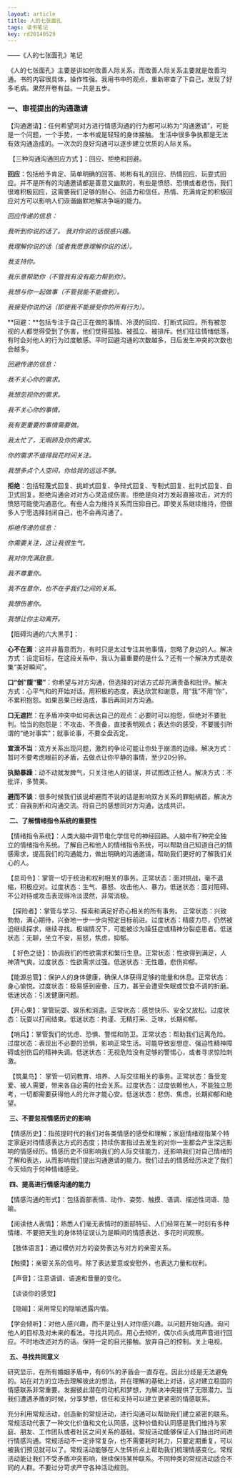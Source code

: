 ```yaml
---
layout: article
title: 人的七张面孔
tags: 读书笔记
key: rd20140529
---
```


——《人的七张面孔》笔记<!--more-->

《人的七张面孔》主要是讲如何改善人际关系。而改善人际关系主要就是改善沟通。书的内容很具体，操作性强。我用书中的观点，重新审查了下自己，发现了好多毛病。果然开卷有益。一共是五步。

###     **一、审视提出的沟通邀请**

​    【沟通邀请】：任何希望同对方进行情感沟通的行为都可以称为“沟通邀请”，可能是一个问题，一个手势，一本书或是轻轻的身体接触。  生活中很多争执都是无法有效沟通造成的。一次次的良好沟通可以逐步建立优质的人际关系。

​    【三种沟通沟通回应方式 】：回应、拒绝和回避。

​    **回应**：包括给予肯定、简单明确的回答、彬彬有礼的回应、热情回应、玩耍式回应。并不是所有的沟通邀请都是善意又幽默的，有些是愤怒、恐惧或者悲伤，我们很难积极回应，这需要我们足够的耐心、创造力和信任。热情、充满肯定的积极回应对方可以影响人们诙谐幽默地解决争端的能力。

 *回应传递的信息：*

*我听到你说的话了。 我对你说的话很感兴趣。*     

*我理解你说的话（或者我愿意理解你说的话）。*

*我支持你。*     

*我乐意帮助你（不管我有没有能力帮到你）。*    

*我想与你一起做事（不管我能不能做到）。*   

*我接受你说的话（即使我不能接受你的所有行为）。*

​    **回避：**包括专注于自己正在做的事情、冷漠的回应、打断式回应。所有被忽视的人都觉得受到了伤害，他们觉得孤独、被孤立、被排斥。他们往往情绪低落，有时会对他人的行为过度敏感。平时回避沟通的次数越多，日后发生冲突的次数也会越多。

*回避传递的信息：*

*我不关心你的需求。*    

*我想忽视你的需求。*    

*我不关心你的事情。*    

*我有更重要的事情需要做。*    

*我太忙了，无暇顾及你的需求。*    

*你的需求不值得我花时间关注。*    

*我想多点个人空间，你给我的远远不够。*

​    **拒绝**：包括轻蔑式回复、挑衅式回复、争辩式回复、专制式回复、批判式回复、自卫式回复。拒绝沟通会对对方心灵造成伤害。拒绝是向对方发起直接攻击，对方的愤怒可能使沟通恶化。有些人会为维持关系而压抑自己。即使关系继续维持，但很多人宁愿选择封闭自己，也不会再沟通了。

*拒绝传递的信息：*

*你需要关注，这让我很生气。*    

*我对你充满敌意。*    

*我不尊重你。*    

*我不在意你，也不在乎我们之间的关系。*    

*我想伤害你。*    

*我想让你主动离开。*

【阻碍沟通的六大黑手】：

​    **心不在焉**：这并非蓄意而为，有时只是太过专注其他事情，忽略了身边的人。解决方式：设定目标，在这段关系中，我认为最重要的是什么？还有一个解决方式是收集“美好瞬间”。

​    **口“剑”腹“蜜”**：你希望与对方沟通，但选择的对话方式却充满责备和批评。解决方式：心平气和的开始对话。用积极的态度，表达欣赏和谢意，用“我”不用“你”，不累积抱怨。如果恶果已经造成，事后再同对方沟通。

​    **口无遮拦**：在矛盾冲突中如何表达自己的观点：必要时可以抱怨，但绝对不要批判。恰当的抱怨是：不攻击、不责备，直接表明观点；表达你的感受，不要援引所谓的“绝对事实”；就事论事，不要全盘否定。

​    **宣泄不当**：双方关系出现问题，激烈的争论可能让你处于崩溃的边缘。解决方式：暂时不要考虑眼前的矛盾，去做点让你平静的事情，至少20分钟。

​    **执拗暴躁**：动不动就发脾气，只关注他人的错误，并试图改正他人。解决方式：不批评，多赞美。

​    **避而不谈**：很多时候我们该说却避而不说的话是影响双方关系的罪魁祸首。解决方式：自我剖析和沟通交流。将自己的感想同对方沟通，达成共识。

​    **二、了解情绪指令系统的重要性**

​    【情绪指令系统】：人类大脑中调节电化学信号的神经回路。人脑中有7种完全独立的情绪指令系统。了解自己和他人的情绪指令系统，可以帮助自己知道自己的情感需求，提高我们的沟通能力，做出明确的沟通邀请，帮助我们更好的了解我们关心的人。

​    【总司令】：掌管一切于统治和权利相关的事务。正常状态：面对挑战，毫不退缩，积极应对。过度状态：生气、暴怒、攻击他人、暴力。低迷状态：面对阻碍、不公对待或攻击表现得冷淡漠然，非常消极。

​    【探险者】：掌管与学习、探索和满足好奇心相关的所有事务。 正常状态：兴致勃勃，满心期待，兴奋地一步一步向预定目标前进。过度状态：精疲力尽，仍然被迫继续探求，继续寻找。极端情况下，可能被诊为躁狂症或精神分裂症患者。低迷状态：无聊，坐立不安，易怒，焦虑，抑郁。

​    【 好色之徒】：协调我们的性欲需求和繁衍生息。正常状态：性欲得到满足，人神清气爽。过度状态：性欲需求过强。低迷状态：无性趣，悲伤抑郁。

​    【能源总管】：保护人的身体健康，确保人体获得足够的能量和休息。正常状态：身心愉悦。过度状态：极易感到疲惫、压力，甚至会遭受失眠或饮食不调的折磨。低迷状态：引发健康问题。

​    【开心果】：掌管玩耍、娱乐和消遣。正常状态：感觉快乐、安全又放松。过度状态：玩耍以打闹结束。低迷状态：拘谨、无精打采、乏味，长期抑郁。

​    【哨兵】：掌管我们的忧虑、恐惧、警惕和防卫。正常状态：帮助我们远离危险。过度状态：表现出不必要的恐惧，影响正常生活。可能导致妄想症、强迫性精神障碍或创伤后的精神失调。低迷状态：无视危险没有足够的警惕心，或者寻求惊险刺激。

​    【筑巢鸟】： 掌管一切同教育、培养、人际交往相关的事务。正常状态：备受宠爱、被人需要，带来各自必需的社会关系。过度状态：过度依赖他人，不能独立思考，一切都需要获得他人的允许才能心安。低迷状态：悲伤、焦虑，长期抑郁和绝望。

​    **三、不要忽视情感历史的影响**

​    【情感历史】：指孩提时代的我们对各类情感的感受和理解；家庭情绪观指某个特定家庭对待情感表达方式的态度；持续伤害指过去发生的对你一生都会产生深远影响的情感经历。情感历史不但影响我们的人际交往能力，还影响我们对自己情绪的了解和表达，从而影响我们提出沟通邀请的能力。我们过去的情感经历决定了我们今天倾向于何种情绪感受。

​    **四、提高进行情感沟通的能力**

​    【情感沟通的形式】：包括面部表情、动作、姿势、触摸、语调、描述性词语、隐喻。

​    【阅读他人表情】：熟悉人们毫无表情时的面部特征、人们经常在某一时刻有多种情绪、不要把天生的身体特征误认为是瞬间的情感表达、多花时间观察。

​    【肢体语言】：通过模仿对方的姿势表达与对方的亲密关系。

​    【触摸】：亲密关系的信号。除了表达爱意或安慰外，也表达力量和权利。

​    【声音】：注意语调、语速和音量的变化。

​    【谈谈你的感觉】

​    【隐喻】：采用常见的隐喻透露内情。

​    【学会倾听】：对他人感兴趣，而不是让别人对你感兴趣。以问题开始沟通。询问他人的目标及对未来的看法。寻找共同点。用心去倾听，偶尔点头或用声音进行回应。不时地改述对方的话。保持一定的目光接触。放弃自己的控制。关上电视。

​    **五、寻找共同意义**

​    研究显示，在所有婚姻矛盾中，有69%的矛盾会一直存在。因此分歧是无法避免的。站在对方的立场去理解彼此的想法，并在理解的基础上对话，这对建立稳固的情感联系非常重要。发掘彼此潜在的动机和梦想，为解决冲突提供了无限潜力。当我们遭遇矛盾的时候，分享梦想，信任和支持可以建立更紧密的情感联系。

​    充分利用常规活动，创造新的常规活动，进行沟通可以帮助我们建立紧密的联系。常规活动代表了一种文化价值和文化认同感，这种价值和认同感是我们维持与家庭、朋友、工作团队或者社区之间关系的基础。常规活动能够保证人们抽出时间进行情感沟通。常规活动不一定非常复杂，也不需要耗时耗力，只要定期重复，可以被我们预见就可以了。常规活动能够在人生转折点上帮助我们梳理情感变化。常规活动能让我们不受矛盾冲突影响，继续保持某种联系。不同种类的常规活动适合不同的人群。不要过分苛求严守各种活动规则。